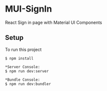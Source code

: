 # MUI-SignIn
React Sign in page with Material UI Components


## Setup
To run this project

```
$ npm install

*Server Console:
$ npm run dev:server

*Bundle Console:
$ npm run dev:bundler
```